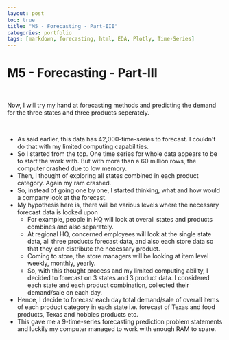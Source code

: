 ```yaml
---
layout: post
toc: true
title: "M5 - Forecasting - Part-III"
categories: portfolio
tags: [markdown, forecasting, html, EDA, Plotly, Time-Series]
---
```


# M5 - Forecasting - Part-III
<p>&nbsp;</p>
Now, I will try my hand at forecasting methods and predicting the demand for the three states and three products seperately.
<p>&nbsp;</p>

* As said earlier, this data has 42,000-time-series to forecast. I couldn't do that with my limited computing capabilities.
* So I started from the top. One time series for whole data appears to be to start the work with. But with more than a 60 million rows, the computer crashed due to low memory.
* Then, I thought of exploring all states combined in each product category. Again my ram crashed.
* So, instead of going one by one, I started thinking, what and how would a company look at the forecast.
* My hypothesis here is, there will be various levels where the necessary forecast data is looked upon
  * For example, people in HQ will look at overall states and products combines and also separately.
  * At regional HQ, concerned employees will look at the single state data, all three products forecast data, and also each store data so that they can distribute the necessary product.
  * Coming to store, the store managers will be looking at item level weekly, monthly, yearly.
  * So, with this thought process and my limited computing ability, I decided to forecast on 3 states and 3 product data. I considered each state and each product combination, collected their demand/sale on each day.
* Hence, I decide to forecast each day total demand/sale of overall items of each product category in each state i.e. forecast of Texas and food products, Texas and hobbies products etc.
* This gave me a 9-time-series forecasting prediction problem statements and luckily my computer managed to work with enough RAM to spare.
